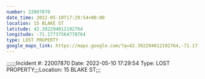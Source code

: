 ```yaml
---
number: 22007870
date_time: 2022-05-10T17:29:54+00:00
location: 15 BLAKE ST
latitude: 42.392294012192764
longitude: -71.17737564778764
type: LOST PROPERTY
google_maps_link: https://maps.google.com/?q=42.392294012192764,-71.17737564778764
---
```


;;;;;;Incident #: 22007870  Date: 2022-05-10 17:29:54   Type: LOST PROPERTY;;;Location: 15 BLAKE ST;;;
